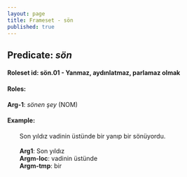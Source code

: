 ```yaml
---
layout: page
title: Frameset - sön
published: true
---
```

<h2>Predicate: <i>sön</i></h2>
<h4>Roleset id: sön.01 - Yanmaz, aydınlatmaz, parlamaz olmak<br>
<h4>Roles:</h4>
<b>Arg-1</b>: <i>sönen şey</i>  (NOM) <br>
<h4>Example:</h4>
&emsp;&emsp;Son yıldız vadinin üstünde bir yanıp bir sönüyordu.<br><br>
&emsp;&emsp;<b>Arg1</b>:  Son yıldız<br>
&emsp;&emsp;<b>Argm-loc</b>:  vadinin üstünde<br>
&emsp;&emsp;<b>Argm-tmp</b>:  bir<br>

